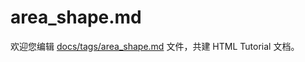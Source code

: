 area_shape.md
===

欢迎您编辑 <a target="__blank" href="https://github.com/jaywcjlove/html-tutorial/blob/master/docs/tags/area_shape.md">docs/tags/area_shape.md</a> 文件，共建 HTML Tutorial 文档。